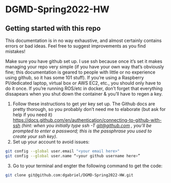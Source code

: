 # DGMD-Spring2022-HW
## Getting started with this repo

This documentation is in no way exhaustive, and almost certainly contains errors or bad ideas.  Feel free to suggest improvements as you find mistakes!

Make sure you have github set up.  I use ssh because once it’s set it makes managing your repo very simple (if you have your own way that’s obviously fine; this documentation is geared to people with little or no experience using github, so it has some 101 stuff).  If you’re using a Raspberry PI/dedicated laptop, virtual box or AWS EC2, etc., you should only have to do it once. If you’re running ROS/etc in docker, don’t forget that everything dissapears when you shut down the container & you’ll have to regen a key.

1. Follow these instructions to get yer key set up.  The Github docs are pretty thorough, so you probably don’t need me to elaborate (but ask for help if you need it) https://docs.github.com/en/authentication/connecting-to-github-with-ssh *(hint: when you initially type ssh -T git@github.com , you’ll be prompted to enter a password; this is the passphrase you used to create your ssh key)*.
2. Set up your account to avoid issues:
```bash
git config --global user.email "<your email here>"
git config --global user.name “<your github username here>”
```
3. Go to your terminal and engter the following command to get the code: 
```bash
git clone git@github.com:dgabriel/DGMD-Spring2022-HW.git
```

